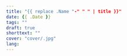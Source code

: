 ```yaml
---
title: "{{ replace .Name "-" " " | title }}"
date: {{ .Date }}
tags: ""
draft: true
shorttext: ""
cover: "cover/.jpg"
lang:
---
```


